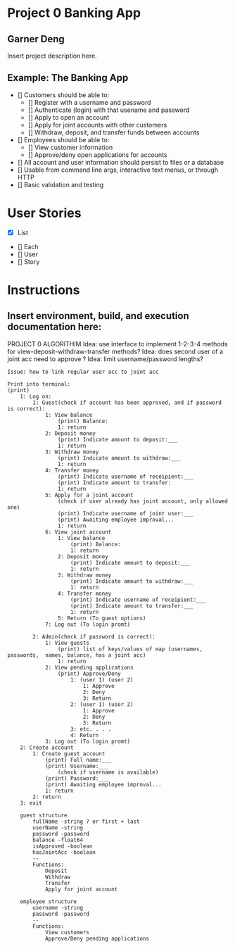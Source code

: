 # Project 0 Banking App
## Garner Deng
Insert project description here.

## Example: The Banking App
- [] Customers should be able to:
    - [] Register with a username and password
    - [] Authenticate (login) with that usename and password
    - [] Apply to open an account
    - [] Apply for joint accounts with other customers
    - [] Withdraw, deposit, and transfer funds between accounts
- [] Employees should be able to:
    - [] View customer information
    - [] Approve/deny open applications for accounts
- [] All account and user information should persist to files or a database
- [] Usable from command line args, interactive text menus, or through HTTP
- [] Basic validation and testing

# User Stories
- [x] List
- [] Each
- [] User
- [] Story

# Instructions
## Insert environment, build, and execution documentation here:
PROJECT 0 ALGORITHIM
    Idea: use interface to implement 1-2-3-4 methods for view-deposit-withdraw-transfer methods?
    Idea: does second user of a joint acc need to approve ? 
    Idea: limit username/password lengths?

    Issue: how to link regular user acc to joint acc

	Print into terminal: 
    (print)
		1: Log on:
			1: Guest(check if account has been approved, and if password is correct):
                1: View balance
                    (print) Balance:
                    1: return
				2: Deposit money
                    (print) Indicate amount to deposit:___
                    1: return
				3: Withdraw money
                    (print) Indicate amount to withdraw:___
                    1: return
				4: Transfer money
                    (print) Indicate username of receipient:___
                    (print) Indicate amount to transfer:
                    1: return
				5: Apply for a joint account
                    (check if user already has joint account, only allowed one)
                    (print) Indicate username of joint user:___
                    (print) Awaiting employee improval...
                    1: return
                6: View joint account
                    1: View balance
                        (print) Balance:
                        1: return
				    2: Deposit money
                        (print) Indicate amount to deposit:___
                        1: return
				    3: Withdraw money
                        (print) Indicate amount to withdraw:___
                        1: return
				    4: Transfer money
                        (print) Indicate username of receipient:___
                        (print) Indicate amount to transfer:___
                        1: return
                    5: Return (To guest options)
                7: Log out (To login promt)

			2: Admin(check if password is correct): 
				1: View guests
                    (print) list of keys/values of map (usernames, passwords,  names, balance, has a joint acc)
                    1: return
				2: View pending applications
					(print) Approve/Deny
                        1: (user 1) (user 2)
                            1: Approve
                            2: Deny
                            3: Return
                        2: (user 1) (user 2)
                            1: Approve
                            2: Deny
                            3: Return
                        3: etc. . . .
                        4: Return
                3: Log out (To login promt)
		2: Create account
			1: Create guest account
                (print) Full name:___
                (print) Username:___
                    (check if username is available)
                (print) Password:___
                (print) Awaiting employee improval...
                1: return
			2: return 
		3: exit
		
		guest structure
            fullName -string ? or first + last
            userName -string
            password -password
            balance -float64
            isApproved -boolean
            hasJointAcc -boolean
            --
            Functions:
                Deposit
                Withdraw
                Transfer
                Apply for joint account
		
        employee structure
            username -string
            password -password
            --
            Functions:
                View customers
                Approve/Deny pending applications
